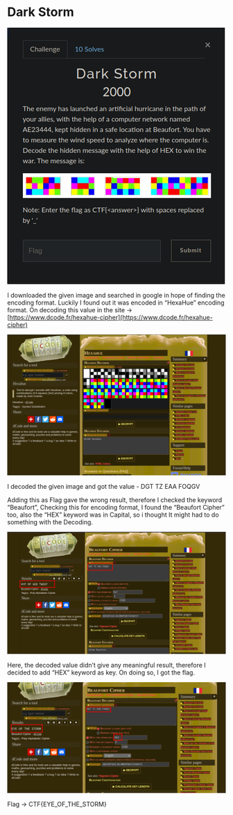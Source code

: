 # Dark Storm

![Untitled](Dark%20Storm%2019c4780381f2436cae90460773a33484/Untitled.png)

I downloaded the given image and searched in google in hope of finding the encoding format. Luckily I found out it was encoded in “HexaHue” encoding format. On decoding this value in the site → [https://www.dcode.fr/hexahue-cipher](https://www.dcode.fr/hexahue-cipher)

![Untitled](Dark%20Storm%2019c4780381f2436cae90460773a33484/Untitled%201.png)

I decoded the given image and got the value - DGT TZ EAA FOQGV

Adding this as Flag gave the wrong result, therefore I checked the keyword “Beaufort”, Checking this for encoding format, I found the “Beaufort Cipher” too, also the “HEX” keyword was in Capital, so i thought It might had to do something with the Decoding.

![Untitled](Dark%20Storm%2019c4780381f2436cae90460773a33484/Untitled%202.png)

Here, the decoded value didn’t give any meaningful result, therefore I decided to add “HEX” keyword as key. On doing so, I got the flag.

![Untitled](Dark%20Storm%2019c4780381f2436cae90460773a33484/Untitled%203.png)

Flag → CTF{EYE_OF_THE_STORM}